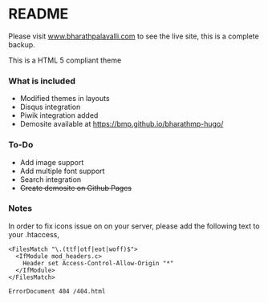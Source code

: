 # README #

Please visit www.bharathpalavalli.com to see the live site, this is a complete backup.

This is a HTML 5 compliant theme

### What is included ###
* Modified themes in layouts
* Disqus integration
* Piwik integration added
* Demosite available at https://bmp.github.io/bharathmp-hugo/

### To-Do ###
* Add image support
* Add multiple font support
* Search integration
* ~~Create demosite on Github Pages~~

### Notes ###
In order to fix icons issue on on your server, please add the following text to your .htaccess,

```script
<FilesMatch "\.(ttf|otf|eot|woff)$">
  <IfModule mod_headers.c>
    Header set Access-Control-Allow-Origin "*"
  </IfModule>
</FilesMatch>

ErrorDocument 404 /404.html
```
